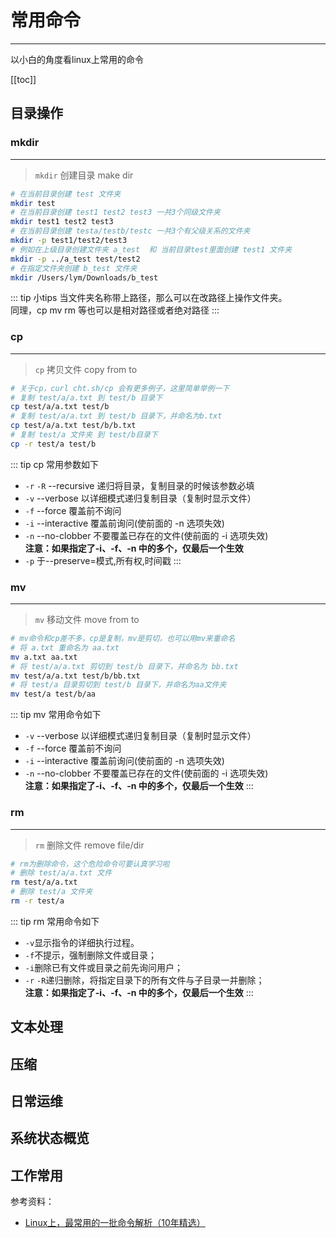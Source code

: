 # 常用命令
***
以小白的角度看linux上常用的命令

[[toc]]

## 目录操作
### mkdir
***
>`mkdir` 创建目录 make dir
``` sh
# 在当前目录创建 test 文件夹
mkdir test
# 在当前目录创建 test1 test2 test3 一共3个同级文件夹
mkdir test1 test2 test3
# 在当前目录创建 testa/testb/testc 一共3个有父级关系的文件夹
mkdir -p test1/test2/test3
# 例如在上级目录创建文件夹 a_test  和 当前目录test里面创建 test1 文件夹
mkdir -p ../a_test test/test2
# 在指定文件夹创建 b_test 文件夹
mkdir /Users/lym/Downloads/b_test
```
::: tip 小tips
当文件夹名称带上路径，那么可以在改路径上操作文件夹。   
同理，cp mv rm 等也可以是相对路径或者绝对路径
:::
### cp
***
>`cp` 拷贝文件 copy from to
``` sh
# 关于cp，curl cht.sh/cp 会有更多例子，这里简单举例一下
# 复制 test/a/a.txt 到 test/b 目录下
cp test/a/a.txt test/b
# 复制 test/a/a.txt 到 test/b 目录下，并命名为b.txt
cp test/a/a.txt test/b/b.txt
# 复制 test/a 文件夹 到 test/b目录下
cp -r test/a test/b
```
::: tip cp 常用参数如下
- `-r` `-R` --recursive 递归将目录，复制目录的时候该参数必填
- `-v` --verbose 以详细模式递归复制目录（复制时显示文件）
- `-f` --force 覆盖前不询问
- `-i` --interactive 覆盖前询问(使前面的 -n 选项失效)
- `-n` --no-clobber  不要覆盖已存在的文件(使前面的 -i 选项失效)  
**注意：如果指定了-i、-f、-n 中的多个，仅最后一个生效**
- `-p` 于--preserve=模式,所有权,时间戳
:::
### mv
***
>`mv` 移动文件 move from to
``` sh
# mv命令和cp差不多，cp是复制，mv是剪切，也可以用mv来重命名
# 将 a.txt 重命名为 aa.txt
mv a.txt aa.txt
# 将 test/a/a.txt 剪切到 test/b 目录下，并命名为 bb.txt
mv test/a/a.txt test/b/bb.txt
# 将 test/a 目录剪切到 test/b 目录下，并命名为aa文件夹
mv test/a test/b/aa
```
::: tip mv 常用命令如下
- `-v` --verbose 以详细模式递归复制目录（复制时显示文件）
- `-f` --force 覆盖前不询问
- `-i` --interactive 覆盖前询问(使前面的 -n 选项失效)
- `-n` --no-clobber  不要覆盖已存在的文件(使前面的 -i 选项失效)  
**注意：如果指定了-i、-f、-n 中的多个，仅最后一个生效**
:::
### rm
***
>`rm` 删除文件 remove file/dir
``` sh
# rm为删除命令，这个危险命令可要认真学习啦
# 删除 test/a/a.txt 文件
rm test/a/a.txt
# 删除 test/a 文件夹
rm -r test/a
```
::: tip rm 常用命令如下
- `-v`显示指令的详细执行过程。
- `-f`不提示，强制删除文件或目录；
- `-i`删除已有文件或目录之前先询问用户；
- `-r` `-R`递归删除，将指定目录下的所有文件与子目录一并删除；  
**注意：如果指定了-i、-f、-n 中的多个，仅最后一个生效**
:::

## 文本处理

## 压缩

## 日常运维

## 系统状态概览

## 工作常用

参考资料：
- [Linux上，最常用的一批命令解析（10年精选）](https://mp.weixin.qq.com/s/PO0h-5xlHiZZSOr7Dw0Fjg)

